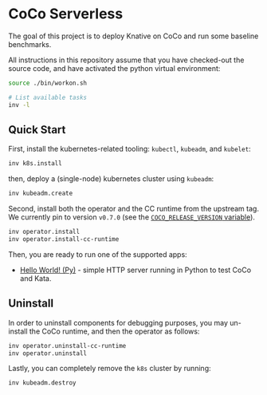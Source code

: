 # CoCo Serverless

The goal of this project is to deploy Knative on CoCo and run some baseline benchmarks.

All instructions in this repository assume that you have checked-out the source code, and have activated the python virtual environment:

```bash
source ./bin/workon.sh

# List available tasks
inv -l
```

## Quick Start

First, install the kubernetes-related tooling: `kubectl`, `kubeadm`, and `kubelet`:

```bash
inv k8s.install
```

then, deploy a (single-node) kubernetes cluster using `kubeadm`:

```bash
inv kubeadm.create
```

Second, install both the operator and the CC runtime from the upstream tag.
We currently pin to version `v0.7.0` (see the [`COCO_RELEASE_VERSION` variable](https://github.com/csegarragonz/coco-serverless/tree/main/tasks/util/env.py)).

```bash
inv operator.install
inv operator.install-cc-runtime
```

Then, you are ready to run one of the supported apps:
* [Hello World! (Py)](./docs/helloworld_py.md) - simple HTTP server running in Python to test CoCo and Kata.

## Uninstall

In order to uninstall components for debugging purposes, you may un-install the CoCo runtime, and then the operator as follows:

```bash
inv operator.uninstall-cc-runtime
inv operator.uninstall
```

Lastly, you can completely remove the `k8s` cluster by running:

```bash
inv kubeadm.destroy
```
